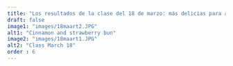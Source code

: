 ```yaml
---
title: "Los resultados de la clase del 18 de marzo: más delicias para acompañar un café."
draft: false
image1: "images/18maart2.JPG"
alt1: "Cinnamon and strawberry bun"
image2: "images/18maart1.JPG"
alt2: "Class March 18"
order : 6
---
```

